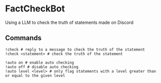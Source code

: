 # FactCheckBot
Using a LLM to check the truth of statements made on Discord


## Commands

```
!check # reply to a message to check the truth of the statement
!check <statement> # check the truth of the statement

!auto on # enable auto checking
!auto off # disable auto checking
!auto level <level> # only flag statements with a level greater than or equal to the given level
```